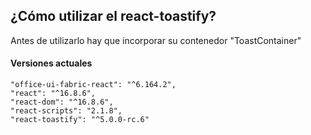## ¿Cómo utilizar el react-toastify?

Antes de utilizarlo hay que incorporar su contenedor "ToastContainer"

#### Versiones actuales

    "office-ui-fabric-react": "^6.164.2",
    "react": "^16.8.6",
    "react-dom": "^16.8.6",
    "react-scripts": "2.1.8",
    "react-toastify": "^5.0.0-rc.6"